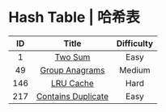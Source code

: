 ﻿# Hash Table | 哈希表

|ID|Title|Difficulty|
|:-:|:-:|:-:|
|1|[Two Sum](https://github.com/Maxwell-L/Maxwell-LeetCode/blob/master/LeetCode/Hash%20Table/1_Two%20Sum.java)|Easy|
|49|[Group Anagrams](https://github.com/Maxwell-L/Maxwell-LeetCode/blob/master/LeetCode/Hash%20Table/49_Group%20Anagrams.java)|Medium|
|146|[LRU Cache](https://github.com/Maxwell-L/Maxwell-LeetCode/blob/master/LeetCode/Hash%20Table/146_LRU%20Cache.java)|Hard|
|217|[Contains Duplicate](https://github.com/Maxwell-L/Maxwell-LeetCode/blob/master/LeetCode/Hash%20Table/217_Contains%20Duplicate.java)|Easy|
